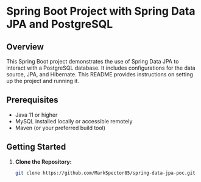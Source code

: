 # Spring Boot Project with Spring Data JPA and PostgreSQL

## Overview

This Spring Boot project demonstrates the use of Spring Data JPA to interact with a PostgreSQL database. It includes configurations for the data source, JPA, and Hibernate. This README provides instructions on setting up the project and running it.

## Prerequisites

- Java 11 or higher
- MySQL installed locally or accessible remotely
- Maven (or your preferred build tool)

## Getting Started

1. **Clone the Repository:**
   ```bash
   git clone https://github.com/MarkSpector85/spring-data-jpa-poc.git